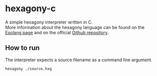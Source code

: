 # hexagony-c
A simple hexagony interpreter written in C.  
More information about the hexagony language can be found on the [Esolang page](https://esolangs.org/wiki/Hexagony) and on the official [Github repository](https://github.com/m-ender/hexagony).
## How to run
The interpreter expects a source filename as a command line argument.
```
hexagony ./source.hxg
```
